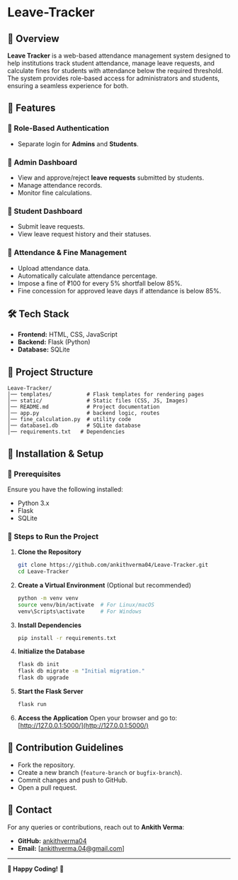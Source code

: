 # Leave-Tracker

## 📌 Overview
**Leave Tracker** is a web-based attendance management system designed to help institutions track student attendance, manage leave requests, and calculate fines for students with attendance below the required threshold. The system provides role-based access for administrators and students, ensuring a seamless experience for both.

## 🚀 Features
### 🔹 Role-Based Authentication
- Separate login for **Admins** and **Students**.

### 🔹 Admin Dashboard
- View and approve/reject **leave requests** submitted by students.
- Manage attendance records.
- Monitor fine calculations.

### 🔹 Student Dashboard
- Submit leave requests.
- View leave request history and their statuses.

### 🔹 Attendance & Fine Management
- Upload attendance data.
- Automatically calculate attendance percentage.
- Impose a fine of ₹100 for every 5% shortfall below 85%.
- Fine concession for approved leave days if attendance is below 85%.

## 🛠 Tech Stack
- **Frontend:** HTML, CSS, JavaScript
- **Backend:** Flask (Python)
- **Database:** SQLite

## 📂 Project Structure
```
Leave-Tracker/
│── templates/           # Flask templates for rendering pages
│── static/              # Static files (CSS, JS, Images)
│── README.md            # Project documentation
│── app.py               # backend logic, routes
│── fine_calculation.py  # utility code
│── database1.db         # SQLite database 
│── requirements.txt   # Dependencies
```

## 🚀 Installation & Setup
### 🔹 Prerequisites
Ensure you have the following installed:
- Python 3.x
- Flask
- SQLite

### 🔹 Steps to Run the Project
1. **Clone the Repository**
   ```bash
   git clone https://github.com/ankithverma04/Leave-Tracker.git
   cd Leave-Tracker
   ```
2. **Create a Virtual Environment** (Optional but recommended)
   ```bash
   python -m venv venv
   source venv/bin/activate  # For Linux/macOS
   venv\Scripts\activate     # For Windows
   ```
3. **Install Dependencies**
   ```bash
   pip install -r requirements.txt
   ```
4. **Initialize the Database**
   ```bash
   flask db init
   flask db migrate -m "Initial migration."
   flask db upgrade
   ```
5. **Start the Flask Server**
   ```bash
   flask run
   ```
6. **Access the Application**
   Open your browser and go to: [http://127.0.0.1:5000/](http://127.0.0.1:5000/)

## 🤝 Contribution Guidelines
- Fork the repository.
- Create a new branch (`feature-branch` or `bugfix-branch`).
- Commit changes and push to GitHub.
- Open a pull request.


## 📧 Contact
For any queries or contributions, reach out to **Ankith Verma**:
- **GitHub:** [ankithverma04](https://github.com/ankithverma04)
- **Email:** [ankithverma.04@gmail.com]

---
**🚀 Happy Coding!** 🎯

